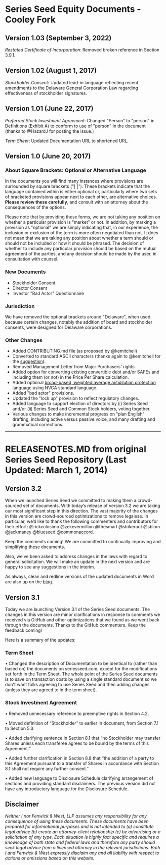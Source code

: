 # Series Seed Equity Documents - Cooley Fork 

## Version 1.03 (September 3, 2022)
_Restated Certificate of Incorporation_: Removed broken reference in Section 3.9.1.

## Version 1.02 (August 1, 2017)
_Stockholder Consent_: Updated lead-in language reflecting recent amendments to the Delaware General Corporation Law regarding effectiveness of stockholder signatures.

## Version 1.01 (June 22, 2017)

_Preferred Stock Investment Agreement_: Changed "Person" to "person" in Definitions (Exhibit A) to conform to use of "person" in the document (thanks to @HazardJ for posting the Issue.)

_Term Sheet_: Updated Documentation URL to shortened URL.

## Version 1.0 (June 20, 2017)

### About Square Brackets: Optional or Alternative Language

In the documents you will find many instances where provisions are surrounded by square brackets (\"\[ \]\"). These brackets indicate that the language contained within is either optional or, particularly where two sets of bracketed provisions appear next to each other, are alternative choices. **Please review these carefully**, and consult with an attorney about the consequences of the options.

Please note that by providing these forms, we are not taking any position on whether a particular provision is "market" or not.  In addition, by marking a provision as "optional" we are simply indicating that, in our experience, the inclusion or exclusion of the term is more often negotiated than not. It does not mean that we are taking any position about whether a term should or should not be included or how it should be phrased. The decision of whether to include any particular provision should be based on the mutual agreement of the parties, and any decision should be made by the user, in consultation with counsel.

### New Documents

- Stockholder Consent
- Director Consent
- Investor "Bad Actor" Questionnaire

### Jurisdiction

We have removed the optional brackets around "Delaware", when used, because certain changes, notably the addition of board and stockholder consents, were designed for Delaware corporations.

### Other Changes

- Added CONTRIBUTING.md file (as proposed by @kemitchell)
- Converted to standard ASCII characters (thanks again to @kemitchell for the [suggestion](https://github.com/seriesseed/equity/pull/38)).
- Removed Management Letter from Major Purchasers' rights.
- Added option for converting existing convertible debt and/or SAFEs and including them (or not) in the Price Per Share calculation.
- Added optional [broad-based, weighted average antidilution protection](https://www.cooleygo.com/glossary/broad-based-weighted-average-anti-dilution-protection/) language using NVCA standard language.
- Added "bad actor" provisions.
- Updated the "lock up" provision to reflect regulatory changes.
- Added language to support election of directors by (i) Series Seed and/or (ii) Series Seed and Common Stock holders, voting together.
- Various changes to make incremental progress on "plan English" drafting, including active versus passive voice, and many drafting and grammatical corrections.

***

# RELEASENOTES.MD from original Series Seed Repository (Last Updated: March 1, 2014)

## Version 3.2 

When we launched Series Seed we committed to making them a crowd-sourced set of documents.  With today’s release of version 3.2 we are taking our most significant step in this direction.  The vast majority of the changes in this version are crowd-sourced optimizations to remove legalese.  In particular, we’d like to thank the following commenters and contributors for their effort:  @rickcolosimo @zekevermillion @thesmart @strikeroot @sblom @jackmaney @blueseed @commonaccord.  

Keep the comments coming!  We are committed to continually improving and simplifying these documents.  

Also, we’ve been asked to address changes in the laws with regard to general solicitation.  We will make an update in the next version and are happy to see any suggestions in the interim.  

As always, clean and redline versions of the updated documents in Word are also up on the [blog](http://www.seriesseed.com/).


## Version 3.1

Today we are launching Version 3.1 of the Series Seed documents.  The changes in this version are minor clarifications in response to comments we received via GitHub and other optimizations that we found as we went back through the documents.  Thanks to the GitHub commenters.  Keep the feedback coming!

Here is a summary of the updates:

### Term Sheet
•   Changed the description of Documentation to be identical to (rather than based on) the documents on seriesseed.com, except for the modifications set forth in the Term Sheet.  The whole point of the Series Seed documents is to save on transaction costs by using a single standard document so we don't want folks agreeing to use Series Seed and then adding changes (unless they are agreed to in the term sheet).

### Stock Investment Agreement
•   Removed unnecessary reference to preemptive rights in Section 4.2.   

•   Moved definition of “Stockholder” to earlier in document, from Section 7.1 to Section 5.3.  

•   Added clarifying sentence in Section 8.1 that “no Stockholder may transfer Shares unless each transferee agrees to be bound by the terms of this Agreement.”

•   Added further clarification in Section 8.8 that “the addition of a party to this Agreement pursuant to a transfer of Shares in accordance with Section 8.1 shall not require any further consent.”

•   Added new language to Disclosure Schedule clarifying arrangement of sections and providing standard disclaimers.  The previous version did not have any introductory language for the Disclosure Schedule.  

## Disclaimer

*Neither I nor Fenwick & West, LLP assumes any responsibility for any consequence of using these documents. These documents have been prepared for informational purposes and is not intended to (a) constitute legal advice (b) create an attorney-client relationship (c) be advertising or a solicitation of any type.  Each situation is highly fact specific and requires a knowledge of both state and federal laws and therefore any party should seek legal advice from a licensed attorney in the relevant jurisdictions.  Both I and Fenwick & West expressly disclaim any and all liability with respect to actions or omissions based on this website.*